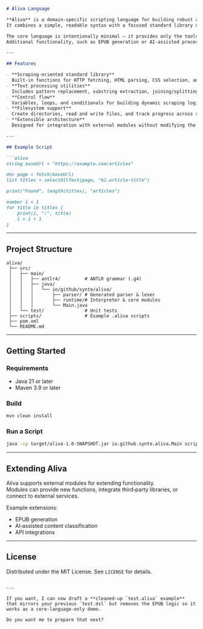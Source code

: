 ```markdown
# Aliva Language

**Aliva** is a domain‑specific scripting language for building robust and maintainable web scraping workflows.  
It combines a simple, readable syntax with a focused standard library of scraping and text‑processing functions.

The core language is intentionally minimal — it provides only the tools necessary to fetch, parse, and process web content.  
Additional functionality, such as EPUB generation or AI‑assisted processing, will be delivered as optional extensions.

---

## Features

- **Scraping‑oriented standard library**  
  Built‑in functions for HTTP fetching, HTML parsing, CSS selection, and attribute/text extraction.
- **Text processing utilities**  
  Includes pattern replacement, substring extraction, joining/splitting, and blank‑value handling.
- **Control flow**  
  Variables, loops, and conditionals for building dynamic scraping logic.
- **Filesystem support**  
  Create directories, read and write files, and track progress across sessions.
- **Extensible architecture**  
  Designed for integration with external modules without modifying the core interpreter.

---

## Example Script

```aliva
string baseUrl = "https://example.com/articles"

doc page = fetch(baseUrl)
list titles = selectAllText(page, "h2.article-title")

print("Found", length(titles), "articles")

number i = 1
for title in titles {
    print(i, ":", title)
    i = i + 1
}
```

---

## Project Structure

```
aliva/
 ├── src/
 │   ├── main/
 │   │   ├── antlr4/         # ANTLR grammar (.g4)
 │   │   ├── java/
 │   │   │   └── io/github/synte/aliva/
 │   │   │       ├── parser/ # Generated parser & lexer
 │   │   │       ├── runtime/# Interpreter & core modules
 │   │   │       └── Main.java
 │   └── test/               # Unit tests
 ├── scripts/                # Example .aliva scripts
 ├── pom.xml
 └── README.md
```

---

## Getting Started

### Requirements
- Java 21 or later
- Maven 3.9 or later

### Build
```bash
mvn clean install
```

### Run a Script
```bash
java -cp target/aliva-1.0-SNAPSHOT.jar io.github.synte.aliva.Main scripts/test.aliva
```

---

## Extending Aliva

Aliva supports external modules for extending functionality.  
Modules can provide new functions, integrate third‑party libraries, or connect to external services.

Example extensions:
- EPUB generation
- AI‑assisted content classification
- API integrations

---

## License

Distributed under the MIT License. See `LICENSE` for details.
```

---

If you want, I can now draft a **cleaned‑up `test.aliva` example** that mirrors your previous `test.dsl` but removes the EPUB logic so it works as a core‑language‑only demo.  

Do you want me to prepare that next?